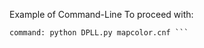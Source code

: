 
Example of Command-Line To proceed with: 

 ``` DPLL mapcolor.cnf ...OR... > python DPLL.py mapcolor.cnf
command: python DPLL.py mapcolor.cnf ```